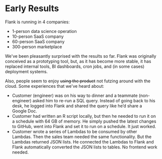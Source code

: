 # Early Results

Flank is running in 4 companies:

- 1-person data science operation
- 10-person SaaS company
- 60-person SaaS company
- 300-person marketplace

We've been pleasantly surprised with the results so far. Flank was originally conceived as a prototyping tool, but, as it has become more stable, it has replaced internal tools, BI dashboards, cron jobs, and (in some cases) deployment systems.

Also, people seem to enjoy ~~using the product~~ not futzing around with the cloud. Some experiences that we've heard about:

- Customer (engineer) was on his way to dinner and a teammate (non-engineer) asked him to re-run a SQL query. Instead of going back to his desk, he logged into Flank and shared the query like he’d share a Google Doc.
- Customer had written an R script locally, but then he needed to run it on a schedule with 64 GB of memory. He simply pushed the latest changes to GitHub, went into Flank and set it to run on a schedule. It just worked.
- Customer wrote a series of Lambdas to be consumed by other Lambdas. Then the sales team needed the same functionality. But the Lambdas returned JSON lists. He connected the Lambdas to Flank and Flank automatically converted the JSON lists to tables. No frontend work needed.